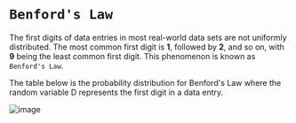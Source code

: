 # `Benford's Law`

The first digits of data entries in most real-world data sets are not uniformly distributed. The most common first digit is **1**, followed by **2**, and so on, with **9** being the least common first digit. This phenomenon is known as `Benford's Law`.

The table below is the probability distribution for Benford's Law where the random variable D represents the first digit in a data entry.

![image](https://user-images.githubusercontent.com/14041622/44396002-2b862f80-a56e-11e8-9c2d-0a982fbbc60d.png)
